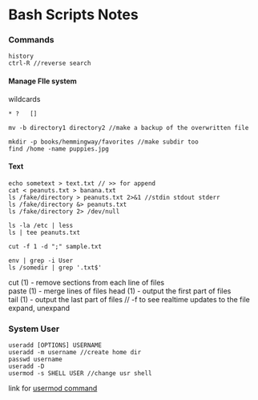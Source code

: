 # Bash Scripts Notes   

### Commands

```
history
ctrl-R //reverse search
```
#### Manage FIle system
wildcards

`
 *
 ?  
 []
`

```
mv -b directory1 directory2 //make a backup of the overwritten file

mkdir -p books/hemmingway/favorites //make subdir too
find /home -name puppies.jpg

```
#### Text
```
echo sometext > text.txt // >> for append
cat < peanuts.txt > banana.txt
ls /fake/directory > peanuts.txt 2>&1 //stdin stdout stderr
ls /fake/directory &> peanuts.txt
ls /fake/directory 2> /dev/null

ls -la /etc | less 
ls | tee peanuts.txt

cut -f 1 -d ";" sample.txt

env | grep -i User
ls /somedir | grep '.txt$'
```
cut (1)              - remove sections from each line of files  
paste (1)            - merge lines of files
head (1)             - output the first part of files  
tail (1)             - output the last part of files // -f to see realtime updates to the file
expand, unexpand

### System User 

```
useradd [OPTIONS] USERNAME
useradd -m username //create home dir  
passwd username
useradd -D
usermod -s SHELL USER //change usr shell

```
link for [usermod command](https://linuxize.com/post/usermod-command-in-linux/)

